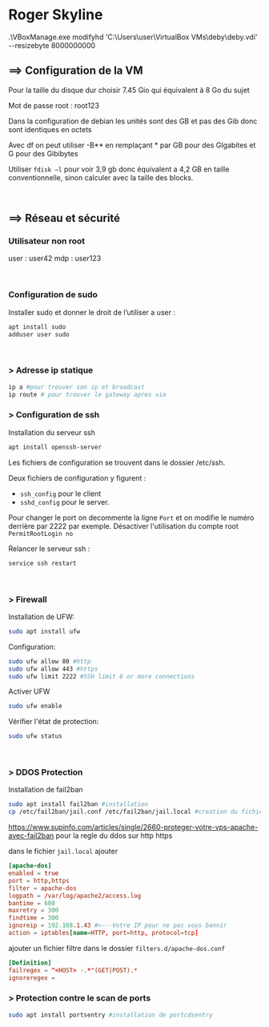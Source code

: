# Roger Skyline

.\VBoxManage.exe modifyhd 'C:\Users\user\VirtualBox VMs\deby\deby.vdi' --resizebyte 8000000000

## ==> Configuration de la VM

Pour la taille du disque dur choisir 7.45 Gio qui équivalent à 8 Go du sujet

Mot de passe root : root123

Dans la configuration de debian les unités sont des GB et pas des Gib donc sont identiques en octets

Avec df on peut utiliser -B** en remplaçant * par GB pour des GIgabites et G pour des Gibibytes

Utiliser `fdisk –l` pour voir 3,9 gb donc équivalent a 4,2 GB en taille conventionnelle, sinon calculer avec la taille des blocks.

<br>

## ==> Réseau et sécurité

### Utilisateur non root

user : user42
mdp : user123

<br>

### Configuration de sudo

Installer sudo et donner le droit de l’utiliser a user :

```sh
apt install sudo
adduser user sudo
```

<br>

### > Adresse ip statique

```sh
ip a #pour trouver son ip et broadcast
ip route # pour trouver le gateway apres via
```

### > Configuration de ssh

Installation du serveur ssh

```sh
apt install openssh-server
```

Les fichiers de configuration se trouvent dans le dossier /etc/ssh.

Deux fichiers de configuration y figurent :

* `ssh_config` pour le client
* `sshd_config` pour le server.

Pour changer le port on decommente la ligne `Port` et on modifie le numéro derrière par 2222 par exemple.
Désactiver l'utilisation du compte root `PermitRootLogin no`

Relancer le serveur ssh :

```sh
service ssh restart
```

<br>

### > Firewall

Installation de UFW:

```sh
sudo apt install ufw
```

Configuration:

```bash
sudo ufw allow 80 #http
sudo ufw allow 443 #https
sudo ufw limit 2222 #SSH limit 6 or more connections
```

Activer UFW

```bash
sudo ufw enable
```

Vérifier l'état de protection:

```bash
sudo ufw status
```

<br>

### > DDOS Protection

Installation de fail2ban

```sh
sudo apt install fail2ban #installation
cp /etc/fail2ban/jail.conf /etc/fail2ban/jail.local #creation du fichier de configuration
```

https://www.supinfo.com/articles/single/2660-proteger-votre-vps-apache-avec-fail2ban pour la regle du ddos sur http https

dans le fichier `jail.local` ajouter

```conf
[apache-dos]
enabled = true
port = http,https
filter = apache-dos
logpath = /var/log/apache2/access.log
bantime = 600
maxretry = 300
findtime = 300
ignoreip = 192.168.1.43 #<---Votre IP pour ne pas vous bannir
action = iptables[name=HTTP, port=http, protocol=tcp]
```

ajouter un fichier filtre dans le dossier `filters.d/apache-dos.conf`

```conf
[Definition]
failregex = ^<HOST> -.*"(GET|POST).*
ignoreregex =
```

### > Protection contre le scan de ports

```sh
sudo apt install portsentry #installation de portcdsentry

```
